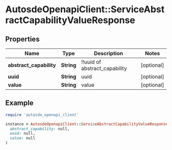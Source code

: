 # AutosdeOpenapiClient::ServiceAbstractCapabilityValueResponse

## Properties

| Name | Type | Description | Notes |
| ---- | ---- | ----------- | ----- |
| **abstract_capability** | **String** | !!uuid of abstract_capability | [optional] |
| **uuid** | **String** | uuid | [optional] |
| **value** | **String** | value | [optional] |

## Example

```ruby
require 'autosde_openapi_client'

instance = AutosdeOpenapiClient::ServiceAbstractCapabilityValueResponse.new(
  abstract_capability: null,
  uuid: null,
  value: null
)
```

